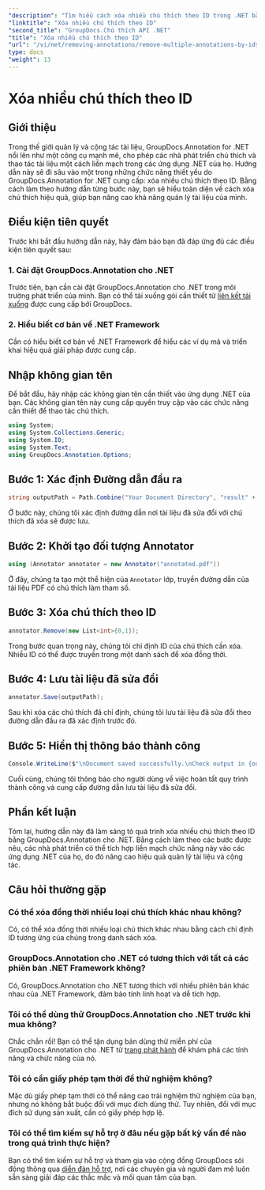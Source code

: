 ```yaml
---
"description": "Tìm hiểu cách xóa nhiều chú thích theo ID trong .NET bằng GroupDocs.Annotation, giúp nâng cao khả năng quản lý tài liệu của bạn một cách dễ dàng."
"linktitle": "Xóa nhiều chú thích theo ID"
"second_title": "GroupDocs.Chú thích API .NET"
"title": "Xóa nhiều chú thích theo ID"
"url": "/vi/net/removing-annotations/remove-multiple-annotations-by-ids/"
type: docs
"weight": 13
---
```


# Xóa nhiều chú thích theo ID

## Giới thiệu
Trong thế giới quản lý và cộng tác tài liệu, GroupDocs.Annotation for .NET nổi lên như một công cụ mạnh mẽ, cho phép các nhà phát triển chú thích và thao tác tài liệu một cách liền mạch trong các ứng dụng .NET của họ. Hướng dẫn này sẽ đi sâu vào một trong những chức năng thiết yếu do GroupDocs.Annotation for .NET cung cấp: xóa nhiều chú thích theo ID. Bằng cách làm theo hướng dẫn từng bước này, bạn sẽ hiểu toàn diện về cách xóa chú thích hiệu quả, giúp bạn nâng cao khả năng quản lý tài liệu của mình.
## Điều kiện tiên quyết
Trước khi bắt đầu hướng dẫn này, hãy đảm bảo bạn đã đáp ứng đủ các điều kiện tiên quyết sau:
### 1. Cài đặt GroupDocs.Annotation cho .NET
Trước tiên, bạn cần cài đặt GroupDocs.Annotation cho .NET trong môi trường phát triển của mình. Bạn có thể tải xuống gói cần thiết từ [liên kết tải xuống](https://releases.groupdocs.com/annotation/net/) được cung cấp bởi GroupDocs.
### 2. Hiểu biết cơ bản về .NET Framework
Cần có hiểu biết cơ bản về .NET Framework để hiểu các ví dụ mã và triển khai hiệu quả giải pháp được cung cấp.

## Nhập không gian tên
Để bắt đầu, hãy nhập các không gian tên cần thiết vào ứng dụng .NET của bạn. Các không gian tên này cung cấp quyền truy cập vào các chức năng cần thiết để thao tác chú thích.
```csharp
using System;
using System.Collections.Generic;
using System.IO;
using System.Text;
using GroupDocs.Annotation.Options;
```

## Bước 1: Xác định Đường dẫn đầu ra
```csharp
string outputPath = Path.Combine("Your Document Directory", "result" + Path.GetExtension("input.pdf"));
```
Ở bước này, chúng tôi xác định đường dẫn nơi tài liệu đã sửa đổi với chú thích đã xóa sẽ được lưu.
## Bước 2: Khởi tạo đối tượng Annotator
```csharp
using (Annotator annotator = new Annotator("annotated.pdf"))
```
Ở đây, chúng ta tạo một thể hiện của `Annotator` lớp, truyền đường dẫn của tài liệu PDF có chú thích làm tham số.
## Bước 3: Xóa chú thích theo ID
```csharp
annotator.Remove(new List<int>{0,1});
```
Trong bước quan trọng này, chúng tôi chỉ định ID của chú thích cần xóa. Nhiều ID có thể được truyền trong một danh sách để xóa đồng thời.
## Bước 4: Lưu tài liệu đã sửa đổi
```csharp
annotator.Save(outputPath);
```
Sau khi xóa các chú thích đã chỉ định, chúng tôi lưu tài liệu đã sửa đổi theo đường dẫn đầu ra đã xác định trước đó.
## Bước 5: Hiển thị thông báo thành công
```csharp
Console.WriteLine($"\nDocument saved successfully.\nCheck output in {outputPath}.");
```
Cuối cùng, chúng tôi thông báo cho người dùng về việc hoàn tất quy trình thành công và cung cấp đường dẫn lưu tài liệu đã sửa đổi.

## Phần kết luận
Tóm lại, hướng dẫn này đã làm sáng tỏ quá trình xóa nhiều chú thích theo ID bằng GroupDocs.Annotation cho .NET. Bằng cách làm theo các bước được nêu, các nhà phát triển có thể tích hợp liền mạch chức năng này vào các ứng dụng .NET của họ, do đó nâng cao hiệu quả quản lý tài liệu và cộng tác.
## Câu hỏi thường gặp
### Có thể xóa đồng thời nhiều loại chú thích khác nhau không?
Có, có thể xóa đồng thời nhiều loại chú thích khác nhau bằng cách chỉ định ID tương ứng của chúng trong danh sách xóa.
### GroupDocs.Annotation cho .NET có tương thích với tất cả các phiên bản .NET Framework không?
Có, GroupDocs.Annotation cho .NET tương thích với nhiều phiên bản khác nhau của .NET Framework, đảm bảo tính linh hoạt và dễ tích hợp.
### Tôi có thể dùng thử GroupDocs.Annotation cho .NET trước khi mua không?
Chắc chắn rồi! Bạn có thể tận dụng bản dùng thử miễn phí của GroupDocs.Annotation cho .NET từ [trang phát hành](https://releases.groupdocs.com/) để khám phá các tính năng và chức năng của nó.
### Tôi có cần giấy phép tạm thời để thử nghiệm không?
Mặc dù giấy phép tạm thời có thể nâng cao trải nghiệm thử nghiệm của bạn, nhưng nó không bắt buộc đối với mục đích dùng thử. Tuy nhiên, đối với mục đích sử dụng sản xuất, cần có giấy phép hợp lệ.
### Tôi có thể tìm kiếm sự hỗ trợ ở đâu nếu gặp bất kỳ vấn đề nào trong quá trình thực hiện?
Bạn có thể tìm kiếm sự hỗ trợ và tham gia vào cộng đồng GroupDocs sôi động thông qua [diễn đàn hỗ trợ](https://forum.groupdocs.com/c/annotation/10), nơi các chuyên gia và người đam mê luôn sẵn sàng giải đáp các thắc mắc và mối quan tâm của bạn.